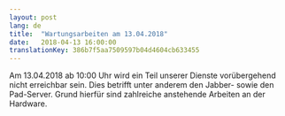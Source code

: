 ```yaml
---
layout: post
lang: de
title:  "Wartungsarbeiten am 13.04.2018"
date:   2018-04-13 16:00:00
translationKey: 386b7f5aa7509597b04d4604cb633455
---
```

Am 13.04.2018 ab 10:00 Uhr wird ein Teil unserer Dienste vorübergehend nicht erreichbar sein. 
Dies betrifft unter anderem den Jabber- sowie den Pad-Server.
Grund hierfür sind zahlreiche anstehende Arbeiten an der Hardware.




